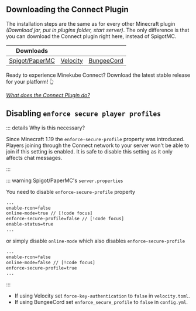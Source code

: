 ## Downloading the Connect Plugin

The installation steps are the same as for every other Minecraft plugin
_(Download jar, put in plugins folder, start server)_. The only difference is that
you can download the Connect plugin right here, instead of SpigotMC.


| Downloads                                                                                              |                                                                                                    |                                                                                                    |
|--------------------------------------------------------------------------------------------------------|----------------------------------------------------------------------------------------------------|----------------------------------------------------------------------------------------------------|
| [Spigot/PaperMC](https://github.com/minekube/connect-java/releases/download/latest/connect-spigot.jar) | [Velocity](https://github.com/minekube/connect-java/releases/download/latest/connect-velocity.jar) | [BungeeCord](https://github.com/minekube/connect-java/releases/download/latest/connect-bungee.jar) |

Ready to experience Minekube Connect? Download the latest stable release for your platform!
:point_up_2:

[_What does the Connect Plugin do?_](/guide/#the-connect-plugin)

## Disabling `enforce secure player profiles`

::: details Why is this necessary?

Since Minecraft 1.19 the `enforce-secure-profile` property was introduced.
Players joining through the Connect network to your server won't be able to join if this setting
is enabled. It is safe to disable this setting as it only affects chat messages.

:::

::: warning Spigot/PaperMC's `server.properties`

You need to disable `enforce-secure-profile` property

```txt 
...
enable-rcon=false
online-mode=true // [!code focus]
enforce-secure-profile=false // [!code focus]
enable-status=true
...
```

or simply disable `online-mode` which also disables `enforce-secure-profile`

```txt 
...
enable-rcon=false
online-mode=false // [!code focus]
enforce-secure-profile=true
...
```

:::


- If using Velocity set `force-key-authentication` to `false` in `velocity.toml`.
- If using BungeeCord set `enforce_secure_profile` to `false` in `config.yml`.
